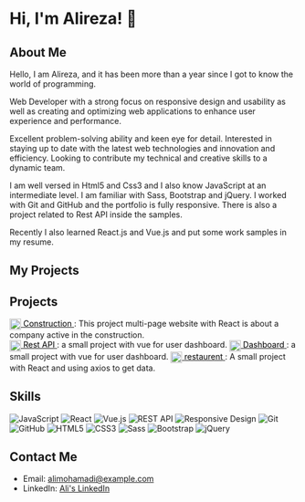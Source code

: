 # Hi, I'm Alireza! 👋

## About Me
Hello, I am Alireza, and it has been more than a year since I got to know the world of programming.

Web Developer with a strong focus on responsive design and usability as well as creating and optimizing web applications to enhance user experience and performance.

Excellent problem-solving ability and keen eye for detail. Interested in staying up to date with the latest web technologies and innovation and efficiency. Looking to contribute my technical and creative skills to a dynamic team.

I am well versed in Html5 and Css3 and I also know JavaScript at an intermediate level. I am familiar with Sass, Bootstrap and jQuery. I worked with Git and GitHub and the portfolio is fully responsive. There is also a project related to Rest API inside the samples.

Recently I also learned React.js and Vue.js and put some work samples in my resume.

## My Projects
## Projects

<div>
    <a href="https://constructionreact2023.netlify.app/">
        <img src="https://constructionreact2023.netlify.app/Favicon.ico" alt="Favicon" width="20" height="20" style="vertical-align: middle;">
        <span style="color: black; text-decoration: none;">Construction</span>
    </a>: This project multi-page website with React is about a company active in the construction.
</div>

<a href="https://cryptoreact2023.netlify.app/">
    <img src="https://cryptoreact2023.netlify.app/Favicon.ico" alt="Favicon" width="20" height="20" style="vertical-align: middle;">
    <span style="color: black; text-decoration: none;">Rest API</span>
</a>: a small project with vue for user dashboard.

<a href="https://taskapp2024.netlify.app/">
    <img src="https://taskapp2024.netlify.app/Favicon.ico" alt="Favicon" width="20" height="20" style="vertical-align: middle;">
    <span style="color: black; text-decoration: none;">Dashboard</span>
</a>: a small project with vue for user dashboard.

<a href="https://restaurentjs2023.netlify.app/">
    <img src="https://restaurentjs2023.netlify.app/Images/Favicon.ico" alt="Favicon" width="20" height="20" style="vertical-align: middle;">
    <span style="color: black; text-decoration: none;">restaurent</span>
</a>: A small project with React and using axios to get data.
  
## Skills
![JavaScript](https://img.shields.io/badge/-JavaScript-F0DB4F?style=for-the-badge&logo=javascript&logoColor=black)
![React](https://img.shields.io/badge/-React-61DAFB?style=for-the-badge&logo=react&logoColor=black)
![Vue.js](https://img.shields.io/badge/-Vue.js-4FC08D?style=for-the-badge&logo=vue.js&logoColor=white)
![REST API](https://img.shields.io/badge/-REST&#32;API-gray?style=for-the-badge&logo=api&logoColor=black)
![Responsive Design](https://img.shields.io/badge/-Responsive&#32;Design-0DB7ED?style=for-the-badge&logo=responsive&logoColor=white)
![Git](https://img.shields.io/badge/-Git-F05033?style=for-the-badge&logo=git&logoColor=white)
![GitHub](https://img.shields.io/badge/-GitHub-181717?style=for-the-badge&logo=github&logoColor=white)
![HTML5](https://img.shields.io/badge/-HTML5-E34F26?style=for-the-badge&logo=html5&logoColor=white)
![CSS3](https://img.shields.io/badge/-CSS3-1572B6?style=for-the-badge&logo=css3&logoColor=white)
![Sass](https://img.shields.io/badge/-Sass-CC6699?style=for-the-badge&logo=sass&logoColor=white)
![Bootstrap](https://img.shields.io/badge/-Bootstrap-7952B3?style=for-the-badge&logo=bootstrap&logoColor=white)
![jQuery](https://img.shields.io/badge/-jQuery-0769AD?style=for-the-badge&logo=jquery&logoColor=white)

## Contact Me
- Email: alimohamadi@example.com
- LinkedIn: [Ali's LinkedIn](https://www.linkedin.com/in/alimohamadi)
